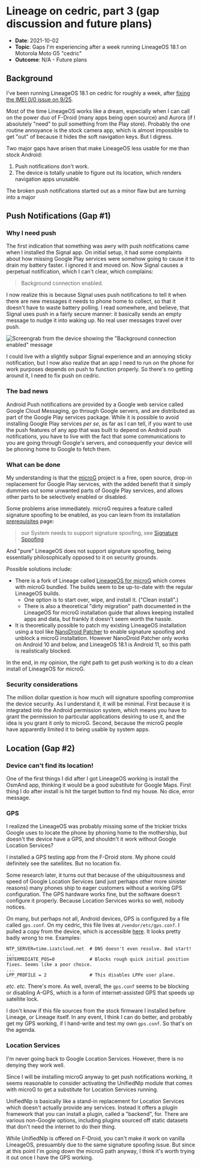 # Lineage on cedric, part 3 (gap discussion and future plans)

- **Date**: 2021-10-02
- **Topic**: Gaps I'm experiencing after a week running LineageOS 18.1 on Motorola Moto G5 "cedric"
- **Outcome**: N/A - Future plans

## Background

I've been running LineageOS 18.1 on cedric for roughly a week, after [fixing the IMEI 0/0 issue on 9/25](cedric-lineage-20210925-imei-00.md).

Most of the time LineageOS works like a dream, especially when I can call on the power duo of F-Droid (many apps being open source) and Aurora (if I absolutely "need" to pull something from the Play store). Probably the one routine annoyance is the stock camera app, which is almost impossible to get "out" of because it hides the soft navigation keys. But I digress.

Two major gaps have arisen that make LineageOS less usable for me than stock Android:
1. Push notifications don't work.
2. The device is totally unable to figure out its location, which renders navigation apps unusable.

The broken push notifications started out as a minor flaw but are turning into a major 

## Push Notifications (Gap #1)

### Why I need push

The first indication that something was awry with push notifications came when I installed the Signal app.  On initial setup, it had some complaints about how missing Google Play services were somehow going to cause it to drain my battery faster. I ignored it and moved on. Now Signal causes a perpetual notification, which I can't clear, which complains:

> Background connection enabled.

I now realize this is because Signal uses push notifications to tell it when there are new messages it needs to phone home to collect, so that it doesn't have to waste battery polling. I read somewhere, and believe, that Signal uses push in a fairly secure manner: it basically sends an empty message to nudge it into waking up. No real user messages travel over push.

![Screengrab from the device showing the "Background connection enabled" message](cedric-lineage-20211002-gaps-signal.png)

I could live with a slightly subpar Signal experience and an annoying sticky notification, but I now also realize that an app I need to run on the phone for work purposes depends on push to function properly. So there's no getting around it, I need to fix push on cedric.

### The bad news

Android Push notifications are provided by a Google web service called Google Cloud Messaging, go through Google servers, and are distributed as part of the Google Play services package. While it is possible to avoid installing Google Play services *per se*, as far as I can tell, if you want to use the push features of any app that was built to depend on Android push notifications, you have to live with the fact that some communications to you are going through Google's servers, and consequently your device will be phoning home to Google to fetch them.

### What can be done

My understanding is that the [microG](https://microg.org/) project is a free, open source, drop-in replacement for Google Play services, with the added benefit that it simply dummies out some unwanted parts of Google Play services, and allows other parts to be selectively enabled or disabled.

Some problems arise immediately. microG requires a feature called signature spoofing to be enabled, as you can learn from its installation [prerequisites](https://github.com/microg/GmsCore/wiki/Prerequisites) page:

> our System needs to support signature spoofing, see [Signature Spoofing](https://github.com/microg/android_packages_apps_GmsCore/wiki/Signature-Spoofing)

And "pure" LineageOS does not support signature spoofing, being essentially philosophically opposed to it on security grounds.

Possible solutions include:

- There is a fork of Lineage called [LineageOS for microG](https://lineage.microg.org/) which comes with microG bundled. The builds seem to be up-to-date with the regular LineageOS builds.
    - One option is to start over, wipe, and install it. ("Clean install".)
    - There is also a theoretical "dirty migration" path documented in the LineageOS for microG installation guide that allows keeping installed apps and data, but frankly it doesn't seem worth the hassle.
- It is theoretically possible to patch my existing LineageOS installation using a tool like [NanoDroid Patcher](https://github.com/Nanolx/NanoDroid) to enable signature spoofing and unblock a microG installation. However  NanoDroid Patcher only works on Android 10 and below, and LineageOS 18.1 is Android 11, so this path is realistically blocked.

In the end, in my opinion, the right path to get push working is to do a clean install of LineageOS for microG.

### Security considerations

The million dollar question is how much will signature spoofing compromise the device security. As I understand it, it will be minimal. First because it is integrated into the Android permission system, which means you have to grant the permission to particular applications desiring to use it, and the idea is you grant it only to microG. Second, because the microG people have apparently limited it to being usable by system apps.

## Location (Gap #2)

### Device can't find its location!

One of the first things I did after I got LineageOS working is install the OsmAnd app, thinking it would be a good substitute for Google Maps. First thing I do after install is hit the target button to find my house. No dice, error message.

### GPS

I realized the LineageOS was probably missing some of the trickier tricks Google uses to locate the phone by phoning home to the mothership, but doesn't the device have a GPS, and shouldn't it work without Google Location Services?

I installed a GPS testing app from the F-Droid store. My phone could definitely see the satellites. But no location fix.

Some research later, it turns out that because of the ubiquitousness and speed of Google Location Services (and just perhaps other more sinister reasons) many phones ship to eager customers without a working GPS configuration. The GPS hardware works fine, but the software doesn't configure it properly. Because Location Services works so well, nobody notices.

On many, but perhaps not all, Android devices, GPS is configured by a file called `gps.conf`. On my cedric, this file lives at `/vendor/etc/gps.conf`. I pulled a copy from the device, which is accessible [here](gps.conf/cedric-20211001-old-gps.conf). It looks pretty badly wrong to me. Examples:

```
NTP_SERVER=time.izatcloud.net  # DNS doesn't even resolve. Bad start!
...
INTERMEDIATE_POS=0             # Blocks rough quick initial position fixes. Seems like a poor choice.
...
LPP_PROFILE = 2                # This disables LPPe user plane.
```
*etc.* *etc.* There's more. As well, overall, the `gps.conf` seems to be blocking or disabling A-GPS, which is a form of internet-assisted GPS that speeds up satellite lock.

I don't know if this file sources from the stock firmware I installed before Lineage, or Lineage itself. In any event, I think I can do better, and probably get my GPS working, if I hand-write and  test my own `gps.conf`. So that's on the agenda.

### Location Services

I'm never going back to Google Location Services. However, there is no denying they work well.

Since I will be installing microG anyway to get push notifications working, it seems reasonable to consider activating the UnifiedNlp module that comes with microG to get a substitute for Location Services running. 

UnifiedNlp is basically like a stand-in replacement for Location Services which doesn't actually provide any services. Instead it offers a plugin framework that you can install a plugin, called a "backend", for. There are various non-Google options, including plugins sourced off static datasets that don't need the internet to do their thing.

While UnifiedNlp is offered on F-Droid, you can't make it work on vanilla LineageOS, presuambly due to the same signature spoofing issue. But since at this point I'm going down the microG path anyway, I think it's worth trying it out once I have the GPS working.